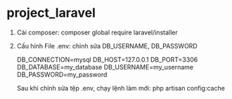# project_laravel

1. Cài composer:
    composer global require laravel/installer

2. Cấu hính File .env: chỉnh sửa DB_USERNAME, DB_PASSWORD

    DB_CONNECTION=mysql
    DB_HOST=127.0.0.1
    DB_PORT=3306
    DB_DATABASE=my_database
    DB_USERNAME=my_username
    DB_PASSWORD=my_password

    Sau khi chỉnh sửa tệp .env, chạy lệnh làm mới:
        php artisan config:cache









